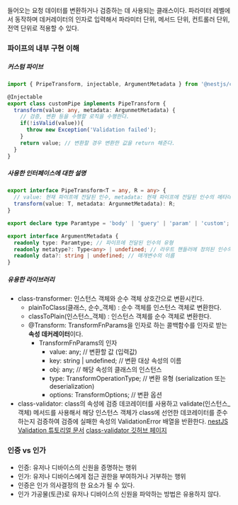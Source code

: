 들어오는 요청 데이터를 변환하거나 검증하는 데 사용되는 클래스이다. 파라미터 레벨에서 동작하며 데커레이터의 인자로 입력해서 파라미터 단위, 메서드 단위, 컨트롤러 단위, 전역 단위로 적용할 수 있다.

### 파이프의 내부 구현 이해
##### 커스텀 파이브
```typescript
import { PripeTransform, injectable, ArgumentMetadata } from '@nestjs/common';

@Injectable
export class customPipe implements PipeTransform {
  transform(value: any, metadata: ArgunmetMetadata) {
    // 검증, 변환 등을 수행할 로직을 수행한다.
    if(!isValid(value)){
      throw new Exception('Validation failed');
    }
    return value; // 변환할 경우 변환한 값을 return 해준다. 
  }
}
```

##### 사용한 인터페이스에 대한 설명
```typescript
export interface PipeTransform<T = any, R = any> {
  // value: 현재 파이프에 전달된 인수, metadata: 현재 파이프에 전달된 인수의 메타데이터
  transform(value: T, metadata: ArgunmetMetadata): R;
}

export declare type Paramtype = 'body' | 'guery' | 'param' | 'custom';

export interface ArgumentMetadata {
  readonly type: Paramtype; // 파이프에 전달된 인수의 유형
  readonly metatype?: Type<any> | undefined; // 라우트 핸들러에 정의된 인수의 타입
  readonly data?: string | undefined; // 매개변수의 이름
}
```

##### 유용한 라이브러리
* class-transformer: 인스턴스 객체와 순수 객체 상호간으로 변환시킨다.
	* plainToClass(클래스, 순수_객체) : 순수 객체를 인스턴스 객체로 변환한다.
	* classToPlain(인스턴스_객체) : 인스턴스 객체를 순수 객체로 변환한다.
	* @Transform: TransformFnParams을 인자로 하는 콜백함수를 인자로 받는 **속성 데커레이터**이다. 
		* TransformFnParams의 인자
			* value: any; // 변환할 값 (입력값) 
			* key: string | undefined; // 변환 대상 속성의 이름 
			* obj: any; // 해당 속성의 클래스의 인스턴스 
			* type: TransformOperationType; // 변환 유형 (serialization 또는 deserialization) 
			* options: TransformOptions; // 변환 옵션
* class-validator: class의 속성에 검증 데코레이터를 사용하고 validate(인스턴스_객체) 메서드를 사용해서 해당 인스턴스 객체가 class에 선언한 데코레이터를 준수하는지 검증하여 검증에 실패한 속성의 ValidationError 배열을 반환한다.
[nestJS Validation 튜토리얼 문서](https://docs.nestjs.com/techniques/validation)
[class-validator 깃허브 페이지](https://github.com/typestack/class-validator)

### 인증 vs 인가
* 인증: 유저나 디바이스의 신원을 증명하는 행위
* 인가: 유저나 디바이스에게 접근 권한을 부여하거나 거부하는 행위
* 인증은 인가 의사결정의 한 요소가 될 수 있다.
* 인가 가공물(토큰)로 유저나 디바이스의 신원을 파악하는 방법은 유용하지 않다.